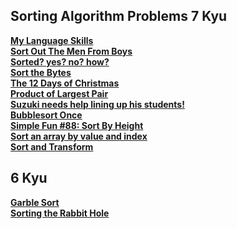 ## Sorting Algorithm Problems 7 Kyu
<a href="https://github.com/0DEStyle/Codewars-CSharp-2-8-Kyu/commit/36a6aa9b0231c7916bfd119b7d9d6521a3b8e5d7">**My Language Skills**</a><br>
<a href="https://github.com/0DEStyle/Codewars-CSharp-2-8-Kyu/commit/1a5ca86e742e2929a843a107306866aab4d2ce3d">**Sort Out The Men From Boys**</a><br>
<a href="https://github.com/0DEStyle/Codewars-CSharp-2-8-Kyu/commit/5460effd7218c897e9387c28b2ed15a8b7415ec8">**Sorted? yes? no? how?**</a><br>
<a href="https://github.com/0DEStyle/Codewars-CSharp-2-8-Kyu/commit/1ad2b44510a27c445f90bde322e70018651a3abe">**Sort the Bytes**</a><br>
<a href="https://github.com/0DEStyle/Codewars-CSharp-2-8-Kyu/commit/bb1d14a10f34e271af5e11e2f323b1995fbd933e">**The 12 Days of Christmas**</a><br>
<a href="https://github.com/0DEStyle/Codewars-CSharp-2-8-Kyu/commit/45041e4767bb0b6598f0745c015f40a169ebd875">**Product of Largest Pair**</a><br>
<a href="https://github.com/0DEStyle/Codewars-CSharp-2-8-Kyu/commit/07983c6dbdc7f99db4d7c9ed61e37e49a4b9fe34">**Suzuki needs help lining up his students!**</a><br>
<a href="https://github.com/0DEStyle/Codewars-CSharp-2-8-Kyu/commit/26bd8e891f74fe9d055b39c130b47f5e4f66e1a3">**Bubblesort Once**</a><br>
<a href="https://github.com/0DEStyle/Codewars-CSharp-2-8-Kyu/commit/93d2729954a9ba3959fb9d390ac873b84b7461a2">**Simple Fun #88: Sort By Height**</a><br>
<a href="https://github.com/0DEStyle/Codewars-CSharp-2-8-Kyu/commit/3274ab12dcb491224fbe9f9c6238533c5599c4fa">**Sort an array by value and index**</a><br>
<a href="https://github.com/0DEStyle/Codewars-CSharp-2-8-Kyu/commit/8371ec9659a84dacc9c98ddcbdbf0f1c2e2d9289">**Sort and Transform**</a><br>


## 6 Kyu
<a href="https://github.com/0DEStyle/Codewars-CSharp-2-8-Kyu/commit/ba242e8eec0c8c558924bc62b709d6e22151fc79">**Garble Sort**</a><br>
<a href="https://github.com/0DEStyle/Codewars-CSharp-2-8-Kyu/commit/629dc02c3182150a25b9634cfa69cdb3878f8fcd">**Sorting the Rabbit Hole**</a><br>

<!-- Template
<a href="">****</a><br>
 -->

